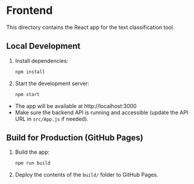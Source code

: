 # Frontend

This directory contains the React app for the text classification tool.

## Local Development

1. Install dependencies:
   ```bash
   npm install
   ```

2. Start the development server:
   ```bash
   npm start
   ```

- The app will be available at http://localhost:3000
- Make sure the backend API is running and accessible (update the API URL in `src/App.js` if needed).

## Build for Production (GitHub Pages)

1. Build the app:
   ```bash
   npm run build
   ```
2. Deploy the contents of the `build/` folder to GitHub Pages. 